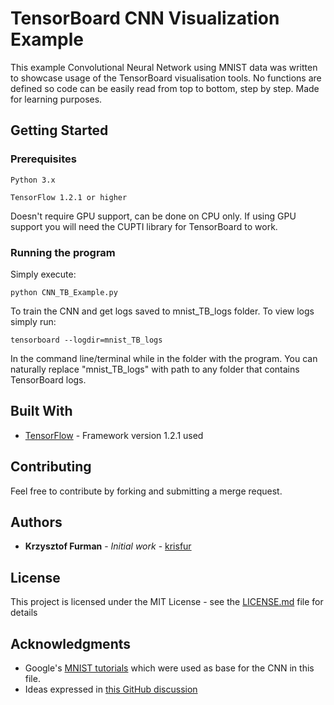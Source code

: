 # TensorBoard CNN Visualization Example

This example Convolutional Neural Network using MNIST data was written to showcase usage of the TensorBoard visualisation tools. 
No functions are defined so code can be easily read from top to bottom, step by step.
Made for learning purposes.

## Getting Started

### Prerequisites
```
Python 3.x
```
```
TensorFlow 1.2.1 or higher 
```
Doesn't require GPU support, can be done on CPU only. 
If using GPU support you will need the CUPTI library for TensorBoard to work.

### Running the program

Simply execute:
```
python CNN_TB_Example.py
``` 
To train the CNN and get logs saved to mnist_TB_logs folder.
To view logs simply run:
```
tensorboard --logdir=mnist_TB_logs
```
In the command line/terminal while in the folder with the program. 
You can naturally replace "mnist_TB_logs" with path to any folder that contains TensorBoard logs.

## Built With

* [TensorFlow](https://www.tensorflow.org/) - Framework version 1.2.1 used

## Contributing

Feel free to contribute by forking and submitting a merge request.

## Authors

* **Krzysztof Furman** - *Initial work* - [krisfur](https://github.com/krisfur)

## License

This project is licensed under the MIT License - see the [LICENSE.md](LICENSE.md) file for details

## Acknowledgments

* Google's [MNIST tutorials](https://www.tensorflow.org/get_started/mnist/pros) which were used as base for the CNN in this file.
* Ideas expressed in [this GitHub discussion](https://github.com/tensorflow/tensorflow/issues/842)
